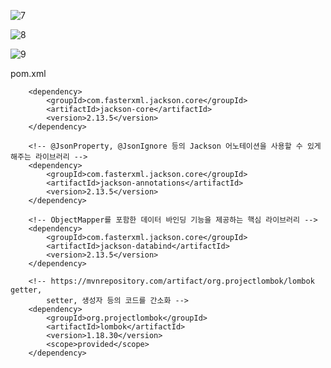 
![7](https://github.com/user-attachments/assets/52a56ccc-36ab-4cce-892e-9ac9514d1008)



![8](https://github.com/user-attachments/assets/d743df6e-a416-4aba-9223-b7bb1280c959)



![9](https://github.com/user-attachments/assets/fdef20f6-7a17-4447-9227-607df1b9b80e)



pom.xml
<!-- JSON 파싱의 핵심 기능을 제공하는 Jackson의 코어 라이브러리 -->
		<dependency>
			<groupId>com.fasterxml.jackson.core</groupId>
			<artifactId>jackson-core</artifactId>
			<version>2.13.5</version>
		</dependency>

		<!-- @JsonProperty, @JsonIgnore 등의 Jackson 어노테이션을 사용할 수 있게 해주는 라이브러리 -->
		<dependency>
			<groupId>com.fasterxml.jackson.core</groupId>
			<artifactId>jackson-annotations</artifactId>
			<version>2.13.5</version>
		</dependency>

		<!-- ObjectMapper를 포함한 데이터 바인딩 기능을 제공하는 핵심 라이브러리 -->
		<dependency>
			<groupId>com.fasterxml.jackson.core</groupId>
			<artifactId>jackson-databind</artifactId>
			<version>2.13.5</version>
		</dependency>

		<!-- https://mvnrepository.com/artifact/org.projectlombok/lombok getter, 
			setter, 생성자 등의 코드를 간소화 -->
		<dependency>
			<groupId>org.projectlombok</groupId>
			<artifactId>lombok</artifactId>
			<version>1.18.30</version>
			<scope>provided</scope>
		</dependency>

